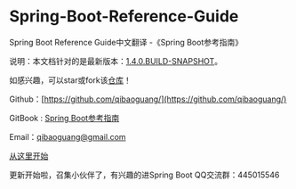 # Spring-Boot-Reference-Guide
Spring Boot Reference Guide中文翻译 -《Spring Boot参考指南》

说明：本文档针对的是最新版本：[1.4.0.BUILD-SNAPSHOT](http://docs.spring.io/spring-boot/docs/current-SNAPSHOT/reference/htmlsingle)。

如感兴趣，可以star或fork该[仓库](https://github.com/qibaoguang/Spring-Boot-Reference-Guide)！

Github：[https://github.com/qibaoguang/](https://github.com/qibaoguang/)

GitBook : [Spring Boot参考指南](https://www.gitbook.com/book/qbgbook/spring-boot-reference-guide-zh/details)

Email：qibaoguang@gmail.com

[从这里开始](SUMMARY.md)

更新开始啦，召集小伙伴了，有兴趣的进Spring Boot QQ交流群：445015546
